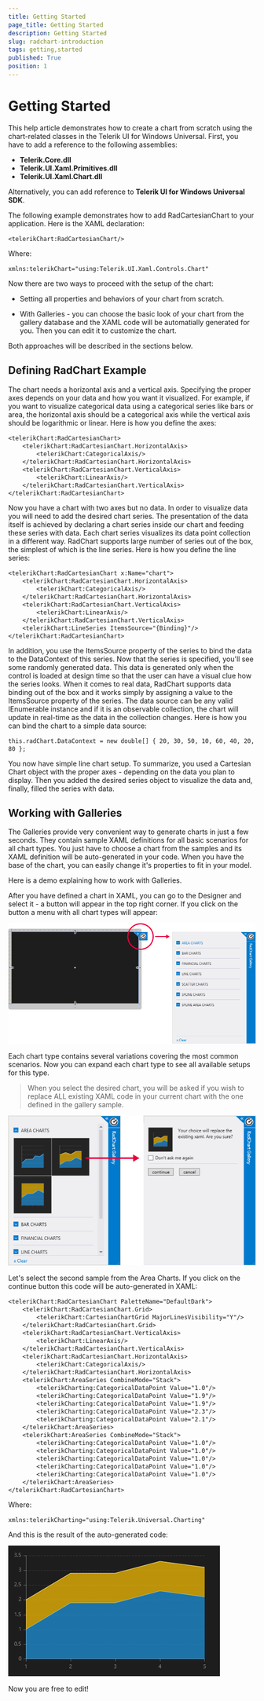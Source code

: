 ```yaml
---
title: Getting Started
page_title: Getting Started
description: Getting Started
slug: radchart-introduction
tags: getting,started
published: True
position: 1
---
```


# Getting Started

This help article demonstrates how to create a chart from scratch using the chart-related classes in the Telerik UI for Windows Universal. First, you have to add a reference to the following assemblies:

* **Telerik.Core.dll**
* **Telerik.UI.Xaml.Primitives.dll**
* **Telerik.UI.Xaml.Chart.dll**

Alternatively, you can add reference to **Telerik UI for Windows Universal SDK**.

The following example demonstrates how to add RadCartesianChart to your application. Here is the XAML declaration: 

	<telerikChart:RadCartesianChart/>

Where:

	xmlns:telerikChart="using:Telerik.UI.Xaml.Controls.Chart"

Now there are two ways to proceed with the setup of the chart:

* Setting all properties and behaviors of your chart from scratch.


* With Galleries - you can choose the basic look of your chart from the gallery database and the XAML code will be automatially generated for you. Then you can edit it to customize the chart.

Both approaches will be described in the sections below.

## Defining RadChart Example

The chart needs a horizontal axis and a vertical axis. Specifying the proper axes depends on your data and how you want it visualized. For example, if you want to visualize categorical data using a categorical series like bars or area, the horizontal axis should be a categorical axis while the vertical axis should be logarithmic or linear. Here is how you define the axes: 

	<telerikChart:RadCartesianChart>
	    <telerikChart:RadCartesianChart.HorizontalAxis>
	        <telerikChart:CategoricalAxis/>
	    </telerikChart:RadCartesianChart.HorizontalAxis>
	    <telerikChart:RadCartesianChart.VerticalAxis>
	        <telerikChart:LinearAxis/>
	    </telerikChart:RadCartesianChart.VerticalAxis>
	</telerikChart:RadCartesianChart>

Now you have a chart with two axes but no data. In order to visualize data you will need to add the desired chart series. The presentation of the data itself is achieved by declaring a chart series inside our chart and feeding these series with data. Each chart series visualizes its data point collection in a different way. RadChart supports large number of series out of the box, the simplest of which is the line series. Here is how you define the line series:

	<telerikChart:RadCartesianChart x:Name="chart">
	    <telerikChart:RadCartesianChart.HorizontalAxis>
	        <telerikChart:CategoricalAxis/>
	    </telerikChart:RadCartesianChart.HorizontalAxis>
	    <telerikChart:RadCartesianChart.VerticalAxis>
	        <telerikChart:LinearAxis/>
	    </telerikChart:RadCartesianChart.VerticalAxis>
	    <telerikChart:LineSeries ItemsSource="{Binding}"/>
	</telerikChart:RadCartesianChart>

In addition, you use the ItemsSource property of the series to bind the data to the DataContext of this series. Now that the series is specified, you'll see some randomly generated data. This data is generated only when the control is loaded at design time so that the user can have a visual clue how the series looks. When it comes to real data, RadChart supports data binding out of the box and it works simply by assigning a value to the ItemsSource property of the series. The data source can be any valid IEnumerable instance and if it is an observable collection, the chart will update in real-time as the data in the collection changes. Here is how you can bind the chart to a simple data source: 

	this.radChart.DataContext = new double[] { 20, 30, 50, 10, 60, 40, 20, 80 };

You now have simple line chart setup. To summarize, you used a Cartesian Chart object with the proper axes - depending on the data you plan to display. Then you added the desired series object to visualize the data and, finally, filled the series with data.

## Working with Galleries

The Galleries provide very convenient way to generate charts in just a few seconds. They contain sample XAML definitions for all basic scenarios for all chart types. You just have to choose a chart from the samples and its XAML definition will be auto-generated in your code. When you have the base of the chart, you can easily change it's properties to fit in your model.

Here is a demo explaining how to work with Galleries. 

After you have defined a chart in XAML, you can go to the Designer and select it - a button will appear in the top right corner. If you click on the button a menu with all chart types will appear: 

![Gallery 1](images/getting-started/Gallery1.png)

Each chart type contains several variations covering the most common scenarios. Now you can expand each chart type to see all available setups for this type.

>When you select the desired chart, you will be asked if you wish to replace ALL existing XAML code in your current chart with the one defined in the gallery sample.

![Gallery 2](images/getting-started/Gallery2.png)

Let's select the second sample from the Area Charts. If you click on the continue button this code will be auto-generated in XAML: 

	<telerikChart:RadCartesianChart PaletteName="DefaultDark">
	    <telerikChart:RadCartesianChart.Grid>
	        <telerikChart:CartesianChartGrid MajorLinesVisibility="Y"/>
	    </telerikChart:RadCartesianChart.Grid>
	    <telerikChart:RadCartesianChart.VerticalAxis>
	        <telerikChart:LinearAxis/>
	    </telerikChart:RadCartesianChart.VerticalAxis>
	    <telerikChart:RadCartesianChart.HorizontalAxis>
	        <telerikChart:CategoricalAxis/>
	    </telerikChart:RadCartesianChart.HorizontalAxis>
	    <telerikChart:AreaSeries CombineMode="Stack">
	        <telerikCharting:CategoricalDataPoint Value="1.0"/>
	        <telerikCharting:CategoricalDataPoint Value="1.9"/>
	        <telerikCharting:CategoricalDataPoint Value="1.9"/>
	        <telerikCharting:CategoricalDataPoint Value="2.3"/>
	        <telerikCharting:CategoricalDataPoint Value="2.1"/>
	    </telerikChart:AreaSeries>
	    <telerikChart:AreaSeries CombineMode="Stack">
	        <telerikCharting:CategoricalDataPoint Value="1.0"/>
	        <telerikCharting:CategoricalDataPoint Value="1.0"/>
	        <telerikCharting:CategoricalDataPoint Value="1.0"/>
	        <telerikCharting:CategoricalDataPoint Value="1.0"/>
	        <telerikCharting:CategoricalDataPoint Value="1.0"/>
	    </telerikChart:AreaSeries>
	</telerikChart:RadCartesianChart>

Where:

	xmlns:telerikCharting="using:Telerik.Universal.Charting"

And this is the result of the auto-generated code:

![Gallery 3](images/getting-started/Gallery3.png)

Now you are free to edit!